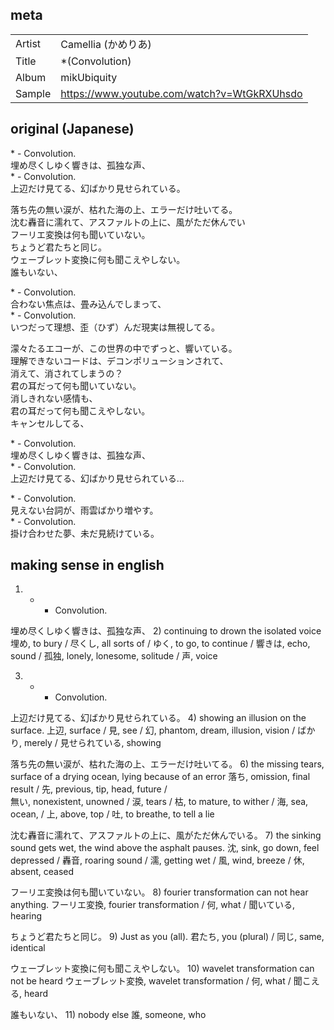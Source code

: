 ## meta

|        |                                             |
| ------ | ------------------------------------------- |
| Artist | Camellia (かめりあ)                         |
| Title  | \*(Convolution)                             |
| Album  | mikUbiquity                                 |
| Sample | https://www.youtube.com/watch?v=WtGkRXUhsdo |

## original (Japanese)

\* - Convolution.  
埋め尽くしゆく響きは、孤独な声、  
\* - Convolution.  
上辺だけ見てる、幻ばかり見せられている。  

落ち先の無い涙が、枯れた海の上、エラーだけ吐いてる。  
沈む轟音に濡れて、アスファルトの上に、風がただ休んでい  
フーリエ変換は何も聞いていない。     
ちょうど君たちと同じ。     
ウェーブレット変換に何も聞こえやしない。     
誰もいない、   

\* - Convolution.     
合わない焦点は、畳み込んでしまって、     
\* - Convolution.     
いつだって理想、歪（ひず）んだ現実は無視してる。   

濛々たるエコーが、この世界の中でずっと、響いている。     
理解できないコードは、デコンポリューションされて、     
消えて、消されてしまうの？     
君の耳だって何も聞いていない。     
消しきれない感情も、     
君の耳だって何も聞こえやしない。     
キャンセルしてる、   

\* - Convolution.     
埋め尽くしゆく響きは、孤独な声、     
\* - Convolution.     
上辺だけ見てる、幻ばかり見せられている…   

\* - Convolution.     
見えない台詞が、雨雲ばかり増やす。     
\* - Convolution.     
掛け合わせた夢、未だ見続けている。   

## making sense in english

1. - - Convolution.

埋め尽くしゆく響きは、孤独な声、 2) continuing to drown the isolated voice
埋め, to bury /
尽くし, all sorts of /
ゆく, to go, to continue /
響きは, echo, sound /
孤独, lonely, lonesome, solitude /
声, voice

3. - - Convolution.

上辺だけ見てる、幻ばかり見せられている。 4) showing an illusion on the surface.
上辺, surface /
見, see /
幻, phantom, dream, illusion, vision /
ばかり, merely /
見せられている, showing

落ち先の無い涙が、枯れた海の上、エラーだけ吐いてる。 6) the missing tears, surface of a drying ocean, lying because of an error
落ち, omission, final result /
先, previous, tip, head, future /  
無い, nonexistent, unowned /
涙, tears /
枯, to mature, to wither /
海, sea, ocean, /
上, above, top /
吐, to breathe, to tell a lie

沈む轟音に濡れて、アスファルトの上に、風がただ休んでいる。 7) the sinking sound gets wet, the wind above the asphalt pauses.
沈, sink, go down, feel depressed /
轟音, roaring sound /
濡, getting wet /
風, wind, breeze /
休, absent, ceased

フーリエ変換は何も聞いていない。 8) fourier transformation can not hear anything.
フーリエ変換, fourier transformation /
何, what /
聞いている, hearing

ちょうど君たちと同じ。 9) Just as you (all).
君たち, you (plural) /
同じ, same, identical

ウェーブレット変換に何も聞こえやしない。 10) wavelet transformation can not be heard
ウェーブレット変換, wavelet transformation /
何, what /
聞こえる, heard

誰もいない、 11) nobody else
誰, someone, who
